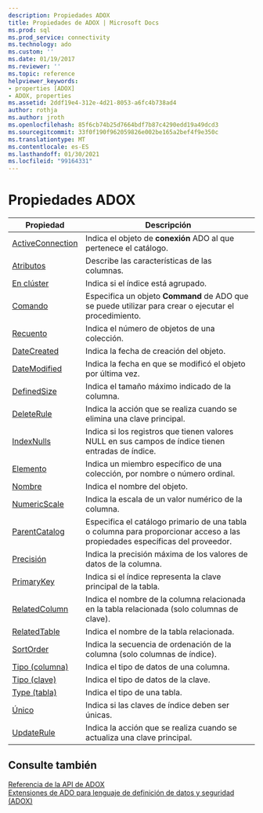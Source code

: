 ```yaml
---
description: Propiedades ADOX
title: Propiedades de ADOX | Microsoft Docs
ms.prod: sql
ms.prod_service: connectivity
ms.technology: ado
ms.custom: ''
ms.date: 01/19/2017
ms.reviewer: ''
ms.topic: reference
helpviewer_keywords:
- properties [ADOX]
- ADOX, properties
ms.assetid: 2ddf19e4-312e-4d21-8053-a6fc4b738ad4
author: rothja
ms.author: jroth
ms.openlocfilehash: 85f6cb74b25d7664bdf7b87c4290edd19a49dcd3
ms.sourcegitcommit: 33f0f190f962059826e002be165a2bef4f9e350c
ms.translationtype: MT
ms.contentlocale: es-ES
ms.lasthandoff: 01/30/2021
ms.locfileid: "99164331"
---
```

# <a name="adox-properties"></a>Propiedades ADOX

|Propiedad|Descripción|  
|-|-|  
|[ActiveConnection](./activeconnection-property-adox.md)|Indica el objeto de **conexión** ADO al que pertenece el catálogo.|  
|[Atributos](./attributes-property-adox.md)|Describe las características de las columnas.|  
|[En clúster](./clustered-property-adox.md)|Indica si el índice está agrupado.|  
|[Comando](./command-property-adox.md)|Especifica un objeto **Command** de ADO que se puede utilizar para crear o ejecutar el procedimiento.|  
|[Recuento](../ado-api/count-property-ado.md)|Indica el número de objetos de una colección.|  
|[DateCreated](./datecreated-property-adox.md)|Indica la fecha de creación del objeto.|  
|[DateModified](./datemodified-property-adox.md)|Indica la fecha en que se modificó el objeto por última vez.|  
|[DefinedSize](./definedsize-property-adox.md)|Indica el tamaño máximo indicado de la columna.|  
|[DeleteRule](./deleterule-property-adox.md)|Indica la acción que se realiza cuando se elimina una clave principal.|  
|[IndexNulls](./indexnulls-property-adox.md)|Indica si los registros que tienen valores NULL en sus campos de índice tienen entradas de índice.|  
|[Elemento](../ado-api/item-property-ado.md)|Indica un miembro específico de una colección, por nombre o número ordinal.|  
|[Nombre](./name-property-adox.md)|Indica el nombre del objeto.|  
|[NumericScale](./numericscale-property-adox.md)|Indica la escala de un valor numérico de la columna.|  
|[ParentCatalog](./parentcatalog-property-adox.md)|Especifica el catálogo primario de una tabla o columna para proporcionar acceso a las propiedades específicas del proveedor.|  
|[Precisión](./precision-property-adox.md)|Indica la precisión máxima de los valores de datos de la columna.|  
|[PrimaryKey](./primarykey-property-adox.md)|Indica si el índice representa la clave principal de la tabla.|  
|[RelatedColumn](./relatedcolumn-property-adox.md)|Indica el nombre de la columna relacionada en la tabla relacionada (solo columnas de clave).|  
|[RelatedTable](./relatedtable-property-adox.md)|Indica el nombre de la tabla relacionada.|  
|[SortOrder](./sortorder-property-adox.md)|Indica la secuencia de ordenación de la columna (solo columnas de índice).|  
|[Tipo (columna)](./type-property-column-adox.md)|Indica el tipo de datos de una columna.|  
|[Tipo (clave)](./type-property-key-adox.md)|Indica el tipo de datos de la clave.|  
|[Type (tabla)](./type-property-table-adox.md)|Indica el tipo de una tabla.|  
|[Único](./unique-property-adox.md)|Indica si las claves de índice deben ser únicas.|  
|[UpdateRule](./updaterule-property-adox.md)|Indica la acción que se realiza cuando se actualiza una clave principal.|  
  
## <a name="see-also"></a>Consulte también  
 [Referencia de la API de ADOX](./adox-object-model.md)   
 [Extensiones de ADO para lenguaje de definición de datos y seguridad (ADOX)](../../guide/extensions/ado-extensions-for-data-definition-language-and-security-adox.md)
